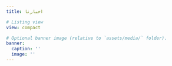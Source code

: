 ```yaml
---
title: اخبارنا

# Listing view
view: compact

# Optional banner image (relative to `assets/media/` folder).
banner:
  caption: ''
  image: ''
---
```

